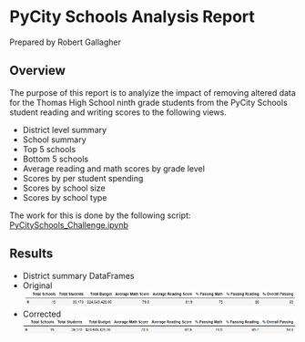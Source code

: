 # PyCity Schools Analysis Report
Prepared by Robert Gallagher

## Overview

The purpose of this report is to analyize the impact of removing altered data for the Thomas High School ninth grade students from the PyCity Schools student reading and writing scores to the following views.
- District level summary
- School summary
- Top 5 schools
- Bottom 5 schools
- Average reading and math scores by grade level
- Scores by per student spending
- Scores by school size
- Scores by school type

The work for this is done by the following script:
[PyCitySchools_Challenge.ipynb](PyCitySchools_Challenge.ipynb)

## Results

- District summary DataFrames
 - Original
![](Resources/Original_District_Summary.PNG)
 - Corrected
![](Resources/Updated_District_Summary.PNG)
